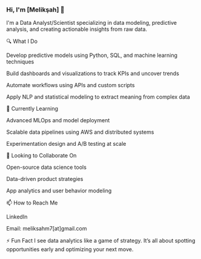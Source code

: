 ### Hi, I'm [Melikşah] 👋  
I'm a Data Analyst/Scientist specializing in data modeling, predictive analysis, and creating actionable insights from raw data.  

🔍 What I Do

Develop predictive models using Python, SQL, and machine learning techniques

Build dashboards and visualizations to track KPIs and uncover trends

Automate workflows using APIs and custom scripts

Apply NLP and statistical modeling to extract meaning from complex data

🧠 Currently Learning

Advanced MLOps and model deployment

Scalable data pipelines using AWS and distributed systems

Experimentation design and A/B testing at scale

🚀 Looking to Collaborate On

Open-source data science tools

Data-driven product strategies

App analytics and user behavior modeling

📫 How to Reach Me

LinkedIn

Email: meliksahm7[at]gmail.com

⚡ Fun Fact
I see data analytics like a game of strategy. It’s all about spotting opportunities early and optimizing your next move.



<!--
**meliksahkilic/meliksahkilic** is a ✨ _special_ ✨ repository because its `README.md` (this file) appears on your GitHub profile.

Here are some ideas to get you started:

- 🔭 I’m currently working on Data
- 🌱 I’m currently learning ...
- 👯 I’m looking to collaborate on ...
- 🤔 I’m looking for help with ...
- 💬 Ask me about ...
- 📫 How to reach me: ...
- 😄 Pronouns: ...
- ⚡ Fun fact: ...
-->
